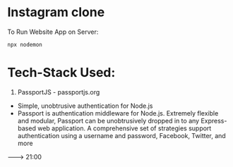 # Instagram clone

To Run Website App on Server:

```shell
npx nodemon
```

# Tech-Stack Used:

1. PassportJS - passportjs.org

- Simple, unobtrusive authentication for Node.js
-  Passport is authentication middleware for Node.js. Extremely flexible and modular, Passport can be unobtrusively dropped in to any Express-based web application. A comprehensive set of strategies support authentication using a username and password, Facebook, Twitter, and more

---> 21:00